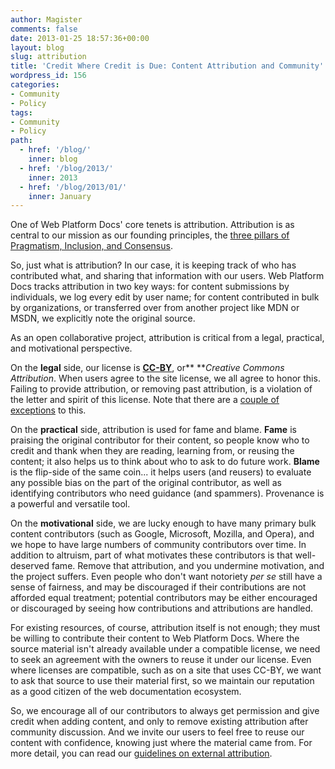 ```yaml
---
author: Magister
comments: false
date: 2013-01-25 18:57:36+00:00
layout: blog
slug: attribution
title: 'Credit Where Credit is Due: Content Attribution and Community'
wordpress_id: 156
categories:
- Community
- Policy
tags:
- Community
- Policy
path:
  - href: '/blog/'
    inner: blog
  - href: '/blog/2013/'
    inner: 2013
  - href: '/blog/2013/01/'
    inner: January
---
```


One of Web Platform Docs' core tenets is attribution. Attribution is as central to our mission as our founding principles, the [three pillars of Pragmatism, Inclusion, and Consensus](http://docs.webplatform.org/wiki/WPD:Policy/Pillars).

So, just what is attribution? In our case, it is keeping track of who has contributed what, and sharing that information with our users. Web Platform Docs tracks attribution in two key ways: for content submissions by individuals, we log every edit by user name; for content contributed in bulk by organizations, or transferred over from another project like MDN or MSDN, we explicitly note the original source.

As an open collaborative project, attribution is critical from a legal, practical, and motivational perspective.

On the **legal** side, our license is **[CC-BY](http://creativecommons.org/licenses/by/3.0/us/)**, or** **_Creative Commons Attribution_. When users agree to the site license, we all agree to honor this. Failing to provide attribution, or removing past attribution, is a violation of the letter and spirit of this license. Note that there are a [couple of exceptions](http://docs.webplatform.org/wiki/WPD:External_Attribution#Legal_Note) to this.

On the **practical** side, attribution is used for fame and blame. **Fame** is praising the original contributor for their content, so people know who to credit and thank when they are reading, learning from, or reusing the content; it also helps us to think about who to ask to do future work. **Blame** is the flip-side of the same coin... it helps users (and reusers) to evaluate any possible bias on the part of the original contributor, as well as identifying contributors who need guidance (and spammers). Provenance is a powerful and versatile tool.

On the **motivational** side, we are lucky enough to have many primary bulk content contributors (such as Google, Microsoft, Mozilla, and Opera), and we hope to have large numbers of community contributors over time. In addition to altruism, part of what motivates these contributors is that well-deserved fame. Remove that attribution, and you undermine motivation, and the project suffers. Even people who don't want notoriety _per se_ still have a sense of fairness, and may be discouraged if their contributions are not afforded equal treatment; potential contributors may be either encouraged or discouraged by seeing how contributions and attributions are handled.

For existing resources, of course, attribution itself is not enough; they must be willing to contribute their content to Web Platform Docs. Where the source material isn't already available under a compatible license, we need  to seek an agreement with the owners to reuse it under our license. Even where licenses are compatible, such as on a site that uses CC-BY, we want to ask that source to use their material first, so we maintain our reputation as a good citizen of the web documentation ecosystem.

So, we encourage all of our contributors to always get permission and give credit when adding content, and only to remove existing attribution after community discussion. And we invite our users to feel free to reuse our content with confidence, knowing just where the material came from. For more detail, you can read our [guidelines on external attribution](http://docs.webplatform.org/wiki/WPD:External_Attribution).
